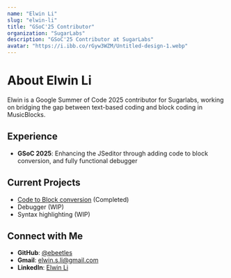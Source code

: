 ```yaml
---
name: "Elwin Li"
slug: "elwin-li"
title: "GSoC'25 Contributor"
organization: "SugarLabs"
description: "GSoC'25 Contributor at SugarLabs"
avatar: "https://i.ibb.co/rGyw3WZM/Untitled-design-1.webp"
---
```


<!--markdownlint-disable-->

# About Elwin Li

Elwin is a Google Summer of Code 2025 contributor for Sugarlabs, working on bridging the gap between text-based coding and block coding in MusicBlocks.

## Experience

- **GSoC 2025**: Enhancing the JSeditor through adding code to block conversion, and fully functional debugger

## Current Projects

- [Code to Block conversion](https://github.com/sugarlabs/musicblocks/pull/4707) (Completed)
- Debugger (WIP)
- Syntax highlighting (WIP)

## Connect with Me

- **GitHub**: [@ebeetles](https://github.com/ebeetles)
- **Gmail**: [elwin.s.li@gmail.com](mailto:elwin.s.li@gmail.com)
- **LinkedIn**: [Elwin Li](https://www.linkedin.com/in/elwinsli/)

